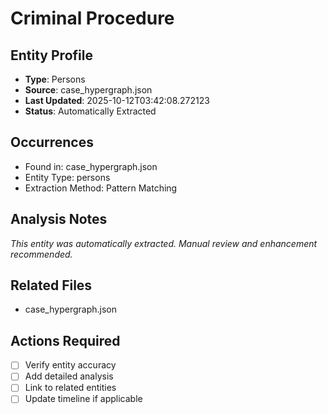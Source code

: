 # Criminal Procedure

## Entity Profile
- **Type**: Persons
- **Source**: case_hypergraph.json
- **Last Updated**: 2025-10-12T03:42:08.272123
- **Status**: Automatically Extracted

## Occurrences
- Found in: case_hypergraph.json
- Entity Type: persons
- Extraction Method: Pattern Matching

## Analysis Notes
*This entity was automatically extracted. Manual review and enhancement recommended.*

## Related Files
- case_hypergraph.json

## Actions Required
- [ ] Verify entity accuracy
- [ ] Add detailed analysis
- [ ] Link to related entities
- [ ] Update timeline if applicable
